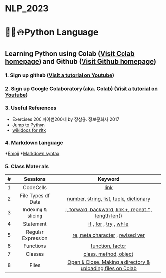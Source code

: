 # NLP_2023

# 🐹🍦⛄**Python Language**

## **Learning Python** using **Colab** ([Visit Colab homepage](https://colab.research.google.com/?utm_source=scs-index)) and **Github** ([Visit Github homepage](https://github.com/))

### **1. Sign up github** ([Visit a tutorial on Youtube](https://www.youtube.com/watch?v=c-NikCpec7U))
### **2. Sign up Google Colaboratory** (aka. Colab) ([Visit a tutorial on Youtube](https://www.youtube.com/watch?v=2X_EU18OeYM))

### **3. Useful References**

- Exercises 200 파이썬200제 by 장삼용. 정보문화사 2017
- [Jump to Python](https://wikidocs.net/book/1)
- [wikidocs for nltk](https://wikidocs.net/21667)

### **4. Markdown Language**
*[Emoji](https://gist.github.com/rxaviers/7360908)
*[Markdown syntax](https://www.markdownguide.org/basic-syntax/)

### **5. Class Materials**
|#| Sessions | Keyword |
|:--:|:--:|:--:|
| 1 | CodeCells | [link](https://github.com/bk0915/NLP_2023/blob/main/1_CodeCells_Basic.ipynb)|
| 2 | File Types df Data | [number, string, list, tuple, dictionary](https://github.com/bk0915/NLP_2023/blob/main/2_FiveTypesofData.ipynb)|
| 3 | Indexing & slicing | [:, forward, backward, link +, repeat *, length len()](https://colab.research.google.com/github/bk0915/NLP_2023/blob/main/3_Indexing_Slicing.ipynb)|
| 4 | Statement|[if](https://colab.research.google.com/github/bk0915/NLP_2023/blob/main/4_1_IfStatement.ipynb) , [for](https://colab.research.google.com/github/bk0915/NLP_2023/blob/main/4_2_ForStatement.ipynb) , [try](https://colab.research.google.com/github/bk0915/NLP_2023/blob/main/4_3_tryExceptElse_Statement.ipynb) , [while](https://colab.research.google.com/github/bk0915/NLP_2023/blob/main/4_4_WhileStatementwContinueBreak.ipynb)|
| 5 | Regular Expression | [re, meta character](https://colab.research.google.com/github/bk0915/NLP_2023/blob/main/5_RegularExpression.ipynb) , [revised ver](https://colab.research.google.com/github/bk0915/NLP_2023/blob/main/5_RegularExpression_Revised.ipynb)|
| 6 | Functions | [function, factor](https://colab.research.google.com/github/bk0915/NLP_2023/blob/main/6_DefiningFunctions.ipynb) |
| 7 | Classes | [class, method, object](https://colab.research.google.com/github/bk0915/NLP_2023/blob/main/7_Class_Method_Member_Object.ipynb) |
| 8 | Files | [Open & Close, Making a directory & uploading files on Colab](https://colab.research.google.com/github/bk0915/NLP_2023/blob/main/8_ReadTxtFilesImportingfrom_html.ipynb) |
 

